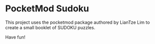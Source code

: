 # PocketMod Sudoku

This project uses the pocketmod package authored by LianTze Lim to create a small booklet of SUDOKU puzzles.

Have fun!

